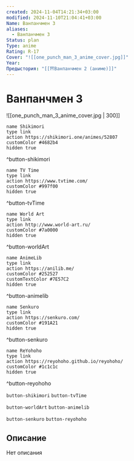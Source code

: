 ```yaml
---
created: 2024-11-04T14:21:34+03:00
modified: 2024-11-10T21:04:41+03:00
Name: Ванпанчмен 3
aliases:
  - Ванпанчмен 3
Status: plan
Type: anime
Rating: R-17
Cover: "![[one_punch_man_3_anime_cover.jpg]]"
Year: 
Предыстория: "[[⛩️Ванпанчмен 2 (аниме)]]"
---
```


# Ванпанчмен 3

![[one_punch_man_3_anime_cover.jpg | 300]]

```button
name Shikimori
type link
action https://shikimori.one/animes/52807
customColor #4682b4
hidden true
```
^button-shikimori

```button
name TV Time
type link
action https://www.tvtime.com/
customColor #997f00
hidden true
```
^button-tvTime

```button
name World Art
type link
action http://www.world-art.ru/
customColor #7a0000
hidden true
```
^button-worldArt

```button
name AnimeLib
type link
action https://anilib.me/
customColor #252527
customTextColor #7E57C2
hidden true
```
^button-animelib

```button
name Senkuro
type link
action https://senkuro.com/
customColor #191A21
hidden true
```
^button-senkuro

```button
name ReYohoho
type link
action https://reyohoho.github.io/reyohoho/
customColor #1c1c1c
hidden true
```
^button-reyohoho

`button-shikimori` `button-tvTime`

`button-worldArt` `button-animelib`

`button-senkuro` `button-reyohoho`

## Описание

Нет описания
